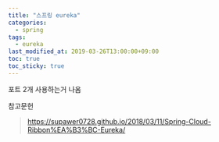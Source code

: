 ```yaml
---
title: "스프링 eureka"
categories:
  - spring
tags:
  - eureka
last_modified_at: 2019-03-26T13:00:00+09:00
toc: true
toc_sticky: true
---
```



포트 2개 사용하는거 나옴



참고문헌
> https://supawer0728.github.io/2018/03/11/Spring-Cloud-Ribbon%EA%B3%BC-Eureka/
